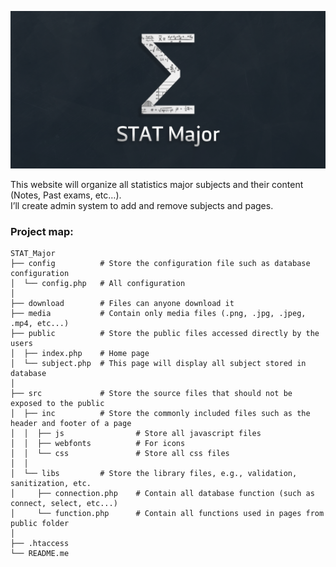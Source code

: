 ![Alt text](media/Banner.png "STAT Major")

This website will organize all statistics major subjects and their content (Notes, Past exams, etc…).  
I’ll create admin system to add and remove subjects and pages.

### Project map:
    
    STAT_Major
    ├── config          # Store the configuration file such as database configuration
    │  └── config.php   # All configuration
    │
    ├── download        # Files can anyone download it 
    ├── media           # Contain only media files (.png, .jpg, .jpeg, .mp4, etc...)
    ├── public          # Store the public files accessed directly by the users
    │  ├── index.php    # Home page
    │  └── subject.php  # This page will display all subject stored in database 
    │
    ├── src             # Store the source files that should not be exposed to the public
    │  ├── inc          # Store the commonly included files such as the header and footer of a page
    │  │  ├── js                # Store all javascript files
    │  │  ├── webfonts          # For icons
    │  │  └── css               # Store all css files
    │  │
    │  └── libs         # Store the library files, e.g., validation, sanitization, etc.
    │     ├── connection.php    # Contain all database function (such as connect, select, etc...)
    │     └── function.php      # Contain all functions used in pages from public folder
    │
    ├── .htaccess
    └── README.me
